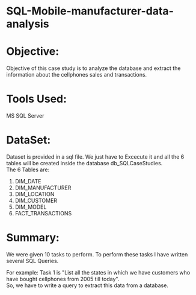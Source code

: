 # SQL-Mobile-manufacturer-data-analysis
# Objective:
Objective of this case study is to analyze the database and extract the information about the 
cellphones sales and transactions.

# Tools Used: 
MS SQL Server

# DataSet:
Dataset is provided in a sql file. We just have to Excecute it and all the 6 tables will be created inside the database db_SQLCaseStudies.<br/>
The 6 Tables are:
1) DIM_DATE
2) DIM_MANUFACTURER
3) DIM_LOCATION
4) DIM_CUSTOMER
5) DIM_MODEL
6) FACT_TRANSACTIONS

# Summary:
We were given 10 tasks to perform.
To perform these tasks I have written several SQL Queries.
 
For example: Task 1 is "List all the states in which we have customers who have bought cellphones from 2005 till today".<br/>
             So, we have to write a query to extract this data from a database.

